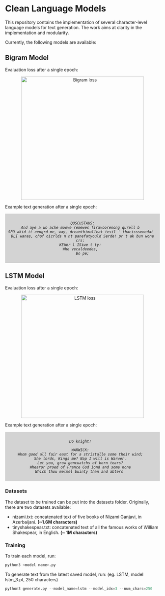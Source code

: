 # Clean Language Models
This repository contains the implementation of several character-level language models for text generation. The work aims at clarity in the implementation and modularity.  

Currently, the following models are available:

## **Bigram Model**

Evaluation loss after a single epoch:
<div align="center">
  <img src="https://github.com/meraccos/nizami/blob/main/losses/bigram.svg" alt="Bigram loss" width="400" height="400">
</div>

Example text generation after a single epoch:

<span style="background-color: lightgray; padding: 10px; display: block; text-align: center;">
  <i>
    
    QUSCUSTAUS:
    And aye a wo ache moove remewes firavoorenong qurell b  
    SPO akid it eengrd me, way, dreanthimalleat tesil ' thacisssenedat  
    DLI wanas, chof oicrlds n nt panefatyould Serde! pr t ak bun wone crs:  
    KEWer l ISiwe t ty:  
    Whe vecaldeedes,  
    Bo pe;
  </i>
</span>

## **LSTM Model**

Evaluation loss after a single epoch:
<div align="center">
  <img src="https://github.com/meraccos/nizami/blob/main/losses/lstm.svg" alt="LSTM loss" width="400" height="400">
</div>

Example text generation after a single epoch:

<span style="background-color: lightgray; padding: 10px; display: block; text-align: center;">
  <i>
    
    Do knight!  
      
    WARWICK:  
    Whom good all fair east for a stristalle some their wind;  
    She lords, Kings me? Nap I will is Warwer.  
    Let you, grow gencuatchs of born tears?  
    Whearor proed of France God iond and some none  
    Which thou melmel buinty than and abters   
  </i>
</span>

### Datasets
The dataset to be trained can be put into the datasets folder. Originally, there are two datasets available:
* nizami.txt: concatenated text of five books of Nizami Ganjavi, in Azerbaijani. **(~1.6M characters)**
* tinyshakespear.txt: concatenated text of all the famous works of William Shakespear, in English. **(~ 1M characters)**


### Training
To train each model, run:
```python
python3 <model name>.py
```

To generate text from the latest saved model, run: (eg. LSTM, model lstm_3.pt, 250 characters)
```python
python3 generate.py --model_name=lstm --model_idx=3 --num_chars=250
```
